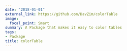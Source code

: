```yaml
---
date: "2018-01-01"
external_link: https://github.com/DavZim/colorTable
image: 
  focal_point: Smart
summary: A Package that makes it easy to color tables
tags:
- Package
title: colorTable
---
```

